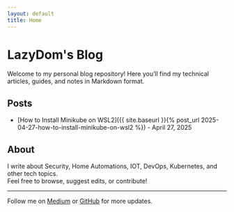 ```yaml
---
layout: default
title: Home
---
```

# LazyDom's Blog

Welcome to my personal blog repository! Here you’ll find my technical articles, guides, and notes in Markdown format.

## Posts

- [How to Install Minikube on WSL2]({{ site.baseurl }}{% post_url 2025-04-27-how-to-install-minikube-on-wsl2 %}) - April 27, 2025

<!-- Add more posts as you write them -->

## About

I write about Security, Home Automations, IOT, DevOps, Kubernetes, and other tech topics.  
Feel free to browse, suggest edits, or contribute!

---

Follow me on [Medium](https://medium.com/@LazyDom) or [GitHub](https://github.com/LazyDom) for more updates.
